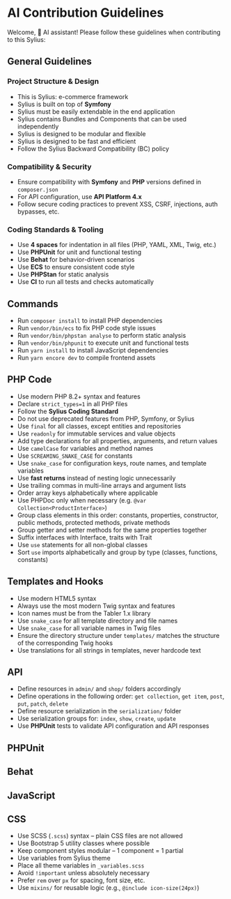 # AI Contribution Guidelines

Welcome, 🤖 AI assistant! Please follow these guidelines when contributing to this Sylius:

## General Guidelines

### Project Structure & Design

- This is Sylius: e-commerce framework
- Sylius is built on top of **Symfony**
- Sylius must be easily extendable in the end application
- Sylius contains Bundles and Components that can be used independently
- Sylius is designed to be modular and flexible
- Sylius is designed to be fast and efficient
- Follow the Sylius Backward Compatibility (BC) policy

### Compatibility & Security

- Ensure compatibility with **Symfony** and **PHP** versions defined in `composer.json`
- For API configuration, use **API Platform 4.x**
- Follow secure coding practices to prevent XSS, CSRF, injections, auth bypasses, etc.

### Coding Standards & Tooling

- Use **4 spaces** for indentation in all files (PHP, YAML, XML, Twig, etc.)
- Use **PHPUnit** for unit and functional testing
- Use **Behat** for behavior-driven scenarios
- Use **ECS** to ensure consistent code style
- Use **PHPStan** for static analysis
- Use **CI** to run all tests and checks automatically

## Commands

- Run `composer install` to install PHP dependencies
- Run `vendor/bin/ecs` to fix PHP code style issues
- Run `vendor/bin/phpstan analyse` to perform static analysis
- Run `vendor/bin/phpunit` to execute unit and functional tests
- Run `yarn install` to install JavaScript dependencies
- Run `yarn encore dev` to compile frontend assets

## PHP Code

- Use modern PHP 8.2+ syntax and features
- Declare `strict_types=1` in all PHP files
- Follow the **Sylius Coding Standard**
- Do not use deprecated features from PHP, Symfony, or Sylius
- Use `final` for all classes, except entities and repositories
- Use `readonly` for immutable services and value objects
- Add type declarations for all properties, arguments, and return values
- Use `camelCase` for variables and method names
- Use `SCREAMING_SNAKE_CASE` for constants
- Use `snake_case` for configuration keys, route names, and template variables
- Use **fast returns** instead of nesting logic unnecessarily
- Use trailing commas in multi-line arrays and argument lists
- Order array keys alphabetically where applicable
- Use PHPDoc only when necessary (e.g. `@var Collection<ProductInterface>`)
- Group class elements in this order: constants, properties, constructor, public methods, protected methods, private methods
- Group getter and setter methods for the same properties together
- Suffix interfaces with Interface, traits with Trait
- Use `use` statements for all non-global classes
- Sort `use` imports alphabetically and group by type (classes, functions, constants)

## Templates and Hooks

- Use modern HTML5 syntax
- Always use the most modern Twig syntax and features
- Icon names must be from the Tabler 1.x library
- Use `snake_case` for all template directory and file names
- Use `snake_case` for all variable names in Twig files
- Ensure the directory structure under `templates/` matches the structure of the corresponding Twig hooks
- Use translations for all strings in templates, never hardcode text

## API

- Define resources in `admin/` and `shop/` folders accordingly
- Define operations in the following order: `get collection`, `get item`, `post`, `put`, `patch`, `delete`
- Define resource serialization in the `serialization/` folder
- Use serialization groups for: `index`, `show`, `create`, `update`
- Use **PHPUnit** tests to validate API configuration and API responses

## PHPUnit

## Behat

## JavaScript

## CSS

- Use SCSS (`.scss`) syntax – plain CSS files are not allowed
- Use Bootstrap 5 utility classes where possible
- Keep component styles modular – 1 component = 1 partial
- Use variables from Sylius theme
- Place all theme variables in `_variables.scss`
- Avoid `!important` unless absolutely necessary
- Prefer `rem` over `px` for spacing, font size, etc.
- Use `mixins/` for reusable logic (e.g., `@include icon-size(24px)`)